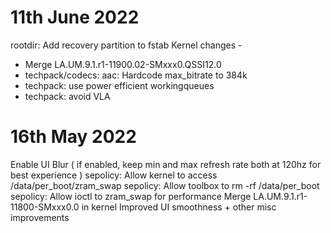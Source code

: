 # 11th June 2022
rootdir: Add recovery partition to fstab
Kernel changes -
 - Merge LA.UM.9.1.r1-11900.02-SMxxx0.QSSI12.0
 - techpack/codecs: aac: Hardcode max_bitrate to 384k
 - techpack: use power efficient workingqueues
 - techpack: avoid VLA

# 16th May 2022

Enable UI Blur ( if enabled, keep min and max refresh rate both at 120hz for best experience )
sepolicy: Allow kernel to access /data/per_boot/zram_swap
sepolicy: Allow toolbox to rm -rf /data/per_boot
sepolicy: Allow ioctl to zram_swap for performance
Merge LA.UM.9.1.r1-11800-SMxxx0.0 in kernel
Improved UI smoothness + other misc improvements
